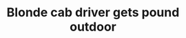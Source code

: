 ---
layout: post
title: Blonde cab driver gets pound outdoor
duration: '05:05'
view: 110
rate: 2
video: 'https://flashservice.xvideos.com/embedframe/24421163'
priority: 0.9
changefreq: daily
---